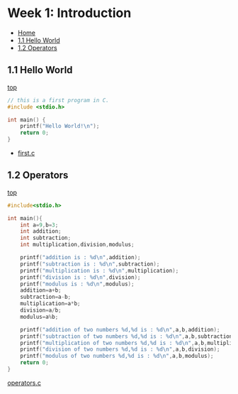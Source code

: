 # Week 1: Introduction
- [Home](../../#cps-500-programming-and-data-structures)
- [1.1 Hello World](#11-hello-world)
- [1.2 Operators](#12-Operators)
## 1.1 Hello World
[top](#week-1-introduction)
```C
// this is a first program in C.
#include <stdio.h>

int main() {
	printf("Hello World!\n");
	return 0;
}
```
- [first.c](./first.c)

## 1.2 Operators
[top](#week-1-introduction)
```C
#include<stdio.h>

int main(){
    int a=9,b=3;
    int addition;
    int subtraction;
    int multiplication,division,modulus;

    printf("addition is : %d\n",addition);
    printf("subtraction is : %d\n",subtraction);
    printf("multiplication is : %d\n",multiplication);
    printf("division is : %d\n",division);
    printf("modulus is : %d\n",modulus);
    addition=a+b;
    subtraction=a-b;
    multiplication=a*b;
    division=a/b;
    modulus=a%b;

    printf("addition of two numbers %d,%d is : %d\n",a,b,addition);
    printf("subtraction of two numbers %d,%d is : %d\n",a,b,subtraction);
    printf("multiplication of two numbers %d,%d is : %d\n",a,b,multiplication);
    printf("division of two numbers %d,%d is : %d\n",a,b,division);
    printf("modulus of two numbers %d,%d is : %d\n",a,b,modulus);
    return 0;
}
```
[operators.c](./operators.c)
